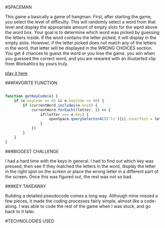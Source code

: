 #SPACEMAN

This game a basically a game of hangman. First, after starting the game, you select the level of difficulty. This will randomly select a word from that level and display the appropriate amount of empty slots for the wprd above the word box. Your goal is to determine which word was picked by guessing the letters inside. If the word contains the letter picked, it will display in the empty slots. However, if the letter picked does not match any of the letters in the word, that letter will be displayed in the WRONG CHOICES section. You get 4 chances to guess the word or you lose the game. you win when you guessed the correct word, and you are rewared with an illustarted clip from Workahlics by yours truly. 

[play it here](https://amayorga7904.github.io/spaceman_project/)

###FAVORITE FUNCTION 

```js

function getKeyCode(e) {
    if (e.keyCode >= 65 && e.keyCode <= 90) {
        if (currentWord.includes(e.key)) {
            currentWord.forEach((letter, i) => {
                if(letter === e.key) {
                    openSpace.querySelectorAll('li')[i].innerText = letter.toUpperCase()
                }
            })
        }
    }
}
```

###BIGGEST CHALLENGE

I had a hard time with the keys in general. I had to find out which key was pressed, then see if they matched the letters in the word, display the letter in the right spot on the screen or place the wrong letter in a different part of the screen. Once this was figured out, the rest was not so bad. 

###KEY TAKEAWAY

Building a detailed pseudocode comes a long way. Although mine missed a few pieces, it made the coding processes fairly simple, almost like a code-along. I was able to code the rest of the game when I was stuck, and go back to it later.

#TECHNOLOGIES USED 
